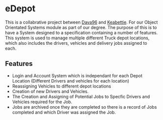 # eDepot
This is a collabrative project between [Dava96](https://github.com/Dava96) and [Keabettie](https://github.com/Kebeattie). For our Object Orientated Systems module as part of our degree. The purpose of this is to have a System designed to a specification containing a number of features. This system is used to manage multiple different Truck depot locations, which also includes the drivers, vehicles and delivery jobs assigned to each. 

## Features
* Login and Account System which is independant for each Depot Location (Different Drivers and vehicles for each location)
* Reassigning Vehicles to different depot locations 
* Creation of new Drivers and Vehicles.
* The Creation and Assigning of Potential Jobs to Specfic Drivers and Vehicles required for the Job.
* Jobs are archived once they are completed so there is a record of Jobs completed and which Driver was assigned the Job.
